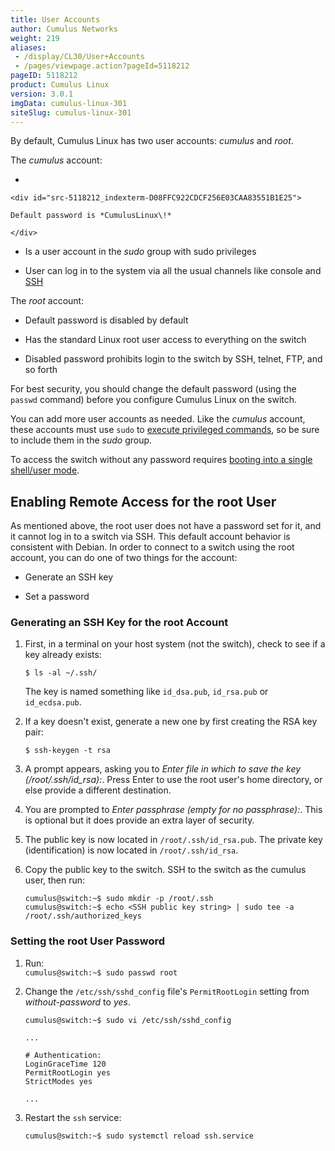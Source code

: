 ```yaml
---
title: User Accounts
author: Cumulus Networks
weight: 219
aliases:
 - /display/CL30/User+Accounts
 - /pages/viewpage.action?pageId=5118212
pageID: 5118212
product: Cumulus Linux
version: 3.0.1
imgData: cumulus-linux-301
siteSlug: cumulus-linux-301
---
```

By default, Cumulus Linux has two user accounts: *cumulus* and *root*.

The *cumulus* account:

  - 
    
    <div id="src-5118212_indexterm-D08FFC922CDCF256E03CAA83551B1E25">
    
    Default password is *CumulusLinux\!*
    
    </div>

  - Is a user account in the *sudo* group with sudo privileges

  - User can log in to the system via all the usual channels like
    console and
    [SSH](/version/cumulus-linux-301/System_Management/Authentication_Authorization_and_Accounting/SSH_for_Remote_Access)

The *root* account:

  - Default password is disabled by default

  - Has the standard Linux root user access to everything on the switch

  - Disabled password prohibits login to the switch by SSH, telnet, FTP,
    and so forth

For best security, you should change the default password (using the
`passwd` command) before you configure Cumulus Linux on the switch.

You can add more user accounts as needed. Like the *cumulus* account,
these accounts must use `sudo` to [execute privileged
commands](/version/cumulus-linux-301/System_Management/Authentication_Authorization_and_Accounting/Using_sudo_to_Delegate_Privileges),
so be sure to include them in the *sudo* group.

To access the switch without any password requires [booting into a
single shell/user
mode](/version/cumulus-linux-301/Monitoring_and_Troubleshooting/Single_User_Mode_-_Boot_Recovery).

## <span>Enabling Remote Access for the root User</span>

As mentioned above, the root user does not have a password set for it,
and it cannot log in to a switch via SSH. This default account behavior
is consistent with Debian. In order to connect to a switch using the
root account, you can do one of two things for the account:

  - Generate an SSH key

  - Set a password

### <span id="src-5118212_UserAccounts-ssh_key" class="confluence-anchor-link"></span><span>Generating an SSH Key for the root Account</span>

1.  First, in a terminal on your host system (not the switch), check to
    see if a key already exists:
    
        $ ls -al ~/.ssh/
    
    The key is named something like `id_dsa.pub`, `id_rsa.pub` or
    `id_ecdsa.pub`.

2.  If a key doesn't exist, generate a new one by first creating the RSA
    key pair:
    
        $ ssh-keygen -t rsa

3.  A prompt appears, asking you to *Enter file in which to save the key
    (/root/.ssh/id\_rsa):*. Press Enter to use the root user's home
    directory, or else provide a different destination.

4.  You are prompted to *Enter passphrase (empty for no passphrase):*.
    This is optional but it does provide an extra layer of security.

5.  The public key is now located in `/root/.ssh/id_rsa.pub`. The
    private key (identification) is now located in `/root/.ssh/id_rsa`.

6.  Copy the public key to the switch. SSH to the switch as the cumulus
    user, then run:
    
        cumulus@switch:~$ sudo mkdir -p /root/.ssh
        cumulus@switch:~$ echo <SSH public key string> | sudo tee -a /root/.ssh/authorized_keys

### <span id="src-5118212_UserAccounts-root_passwd" class="confluence-anchor-link"></span><span>Setting the root User Password</span>

1.  Run:  
    `cumulus@switch:~$ sudo passwd root`

2.  Change the `/etc/ssh/sshd_config` file's `PermitRootLogin` setting
    from *without-password* to *yes*.
    
    ``` 
    cumulus@switch:~$ sudo vi /etc/ssh/sshd_config
    
    ... 
          
    # Authentication:
    LoginGraceTime 120
    PermitRootLogin yes
    StrictModes yes
          
    ...    
    ```

3.  Restart the `ssh` service:
    
        cumulus@switch:~$ sudo systemctl reload ssh.service

<article id="html-search-results" class="ht-content" style="display: none;">

</article>

<footer id="ht-footer">

</footer>
